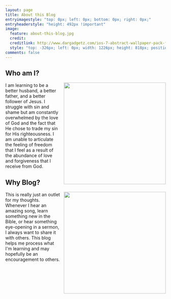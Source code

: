 ```yaml
---
layout: page
title: About this Blog
entryimagestyle: "top: 0px; left: 0px; bottom: 0px; right: 0px;"
entryheaderstyle: "height: 492px !important"
image:
  feature: about-this-blog.jpg
  credit:
  creditlink: http://www.dargadgetz.com/ios-7-abstract-wallpaper-pack-for-iphone-5-and-ipod-touch-retina/
  style: "top: -326px; left: 0px; width: 1226px; height: 818px; position: relative;"
comments: false
---
```


## Who am I?

<img src="{{ site.url }}/images/who-am-i.jpg" style="width: 320px;  float: right; padding-left: 10px;" />

I am learning to be a better husband, a better father, and a better follower of Jesus.  I struggle with sin and shame but am constantly overwhelmed by the love of God and the fact that He chose to trade my sin for His righteousness.  I am unable to articulate the feeling of freedom that I feel as a result of the abundance of love and forgiveness that I receive from God.

## Why Blog?

<img src="{{ site.url }}/images/why-blog.jpg" style="width: 320px; float: right; padding-left: 10px;" />


This is really just an outlet for my thoughts.  Whenever I hear an amazing song, learn something new in the Bible, or hear something eye-opening in a sermon, I always want to share it with others.  This blog helps me process what I'm learning and may hopefully be an encouragement to others.
